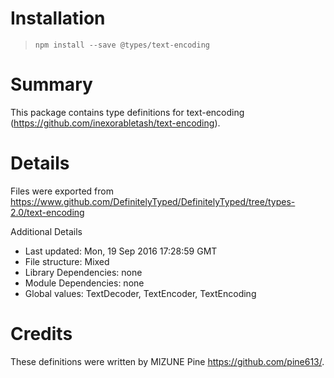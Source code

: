 # Installation
> `npm install --save @types/text-encoding`

# Summary
This package contains type definitions for text-encoding (https://github.com/inexorabletash/text-encoding).

# Details
Files were exported from https://www.github.com/DefinitelyTyped/DefinitelyTyped/tree/types-2.0/text-encoding

Additional Details
 * Last updated: Mon, 19 Sep 2016 17:28:59 GMT
 * File structure: Mixed
 * Library Dependencies: none
 * Module Dependencies: none
 * Global values: TextDecoder, TextEncoder, TextEncoding

# Credits
These definitions were written by MIZUNE Pine <https://github.com/pine613/>.
